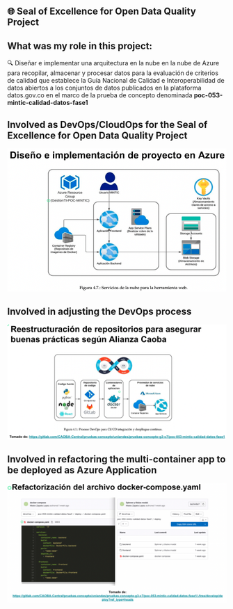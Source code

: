 ## 🌐 Seal of Excellence for Open Data Quality Project

## What was my role in this project:

🔍 Diseñar e implementar una arquitectura en la nube en la nube de Azure para recopilar, almacenar y procesar datos para la evaluación de criterios de calidad que establece la Guía Nacional de Calidad e Interoperabilidad de datos abiertos a los conjuntos de datos publicados en la plataforma datos.gov.co en el marco de la prueba de concepto denominada **poc-053-mintic-calidad-datos-fase1**

## Involved as DevOps/CloudOps for the Seal of Excellence for Open Data Quality Project

![Architecture](./docs/readme/00architecture_azure.png)

## Involved in adjusting the DevOps process 

![DevOps-Process](./docs/readme/01devop_process.png)

## Involved in refactoring the multi-container app to be deployed as Azure Application

![Refactor-Process](./docs/readme/02refactor_process.png)
